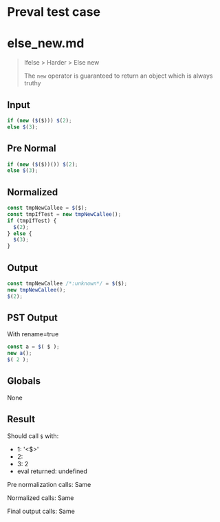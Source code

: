 # Preval test case

# else_new.md

> Ifelse > Harder > Else new
>
> The `new` operator is guaranteed to return an object which is always truthy

## Input

`````js filename=intro
if (new ($($))) $(2);
else $(3);
`````

## Pre Normal


`````js filename=intro
if (new ($($))()) $(2);
else $(3);
`````

## Normalized


`````js filename=intro
const tmpNewCallee = $($);
const tmpIfTest = new tmpNewCallee();
if (tmpIfTest) {
  $(2);
} else {
  $(3);
}
`````

## Output


`````js filename=intro
const tmpNewCallee /*:unknown*/ = $($);
new tmpNewCallee();
$(2);
`````

## PST Output

With rename=true

`````js filename=intro
const a = $( $ );
new a();
$( 2 );
`````

## Globals

None

## Result

Should call `$` with:
 - 1: '<$>'
 - 2: 
 - 3: 2
 - eval returned: undefined

Pre normalization calls: Same

Normalized calls: Same

Final output calls: Same
